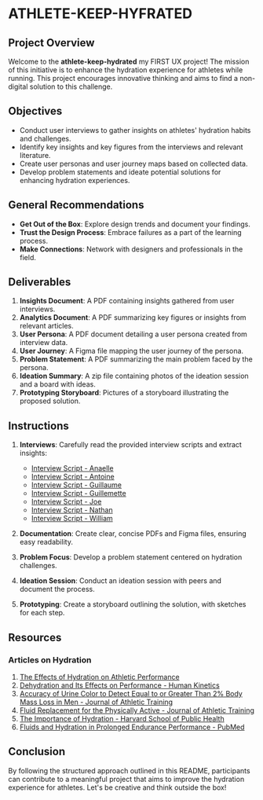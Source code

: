 # ATHLETE-KEEP-HYFRATED

## Project Overview

Welcome to the **athlete-keep-hydrated** my FIRST UX project! The mission of this initiative is to enhance the hydration experience for athletes while running. This project encourages innovative thinking and aims to find a non-digital solution to this challenge.

## Objectives

- Conduct user interviews to gather insights on athletes' hydration habits and challenges.
- Identify key insights and key figures from the interviews and relevant literature.
- Create user personas and user journey maps based on collected data.
- Develop problem statements and ideate potential solutions for enhancing hydration experiences.

## General Recommendations

- **Get Out of the Box**: Explore design trends and document your findings.
- **Trust the Design Process**: Embrace failures as a part of the learning process.
- **Make Connections**: Network with designers and professionals in the field.

## Deliverables

1. **Insights Document**: A PDF containing insights gathered from user interviews.
2. **Analytics Document**: A PDF summarizing key figures or insights from relevant articles.
3. **User Persona**: A PDF document detailing a user persona created from interview data.
4. **User Journey**: A Figma file mapping the user journey of the persona.
5. **Problem Statement**: A PDF summarizing the main problem faced by the persona.
6. **Ideation Summary**: A zip file containing photos of the ideation session and a board with ideas.
7. **Prototyping Storyboard**: Pictures of a storyboard illustrating the proposed solution.

## Instructions

1. **Interviews**: Carefully read the provided interview scripts and extract insights:
   - [Interview Script - Anaelle](https://learn.zone01kisumu.ke/git/root/public/src/branch/master/subjects/user-experience/piscine-ux/athlete-keep-hydrated/user-interviews/interview-script-anaelle.md)
   - [Interview Script - Antoine](https://learn.zone01kisumu.ke/git/root/public/src/branch/master/subjects/user-experience/piscine-ux/athlete-keep-hydrated/user-interviews/interview-script-antoine.md)
   - [Interview Script - Guillaume](https://learn.zone01kisumu.ke/git/root/public/src/branch/master/subjects/user-experience/piscine-ux/athlete-keep-hydrated/user-interviews/interview-script-guillaume.md)
   - [Interview Script - Guillemette](https://learn.zone01kisumu.ke/git/root/public/src/branch/master/subjects/user-experience/piscine-ux/athlete-keep-hydrated/user-interviews/interview-script-guillemette.md)
   - [Interview Script - Joe](https://learn.zone01kisumu.ke/git/root/public/src/branch/master/subjects/user-experience/piscine-ux/athlete-keep-hydrated/user-interviews/interview-script-joe.md)
   - [Interview Script - Nathan](https://learn.zone01kisumu.ke/git/root/public/src/branch/master/subjects/user-experience/piscine-ux/athlete-keep-hydrated/user-interviews/interview-script-nathan.md)
   - [Interview Script - William](https://learn.zone01kisumu.ke/git/root/public/src/branch/master/subjects/user-experience/piscine-ux/athlete-keep-hydrated/user-interviews/interview-script-william.md)

2. **Documentation**: Create clear, concise PDFs and Figma files, ensuring easy readability.
3. **Problem Focus**: Develop a problem statement centered on hydration challenges.
4. **Ideation Session**: Conduct an ideation session with peers and document the process.
5. **Prototyping**: Create a storyboard outlining the solution, with sketches for each step.

## Resources

### Articles on Hydration

1. [The Effects of Hydration on Athletic Performance](https://sportscardiologybc.org/the-effects-of-hydration-on-athletic-performance/)
2. [Dehydration and Its Effects on Performance - Human Kinetics](https://us.humankinetics.com/blogs/excerpt/dehydration-and-its-effects-on-performance)
3. [Accuracy of Urine Color to Detect Equal to or Greater Than 2% Body Mass Loss in Men - Journal of Athletic Training](https://www.ncbi.nlm.nih.gov/pmc/articles/PMC4741257/)
4. [Fluid Replacement for the Physically Active - Journal of Athletic Training](https://www.ncbi.nlm.nih.gov/pmc/articles/PMC5634236/)
5. [The Importance of Hydration - Harvard School of Public Health](https://www.hsph.harvard.edu/news/hsph-in-the-news/the-importance-of-hydration/)
6. [Fluids and Hydration in Prolonged Endurance Performance - PubMed](https://pubmed.ncbi.nlm.nih.gov/15212747/)

## Conclusion

By following the structured approach outlined in this README, participants can contribute to a meaningful project that aims to improve the hydration experience for athletes. Let's be creative and think outside the box!
